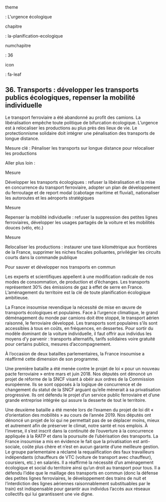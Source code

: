 theme

:   L'urgence écologique

chapitre

:   la-planification-ecologique

numchapitre

:   36

icon

:   fa-leaf

36\. Transports : développer les transports publics écologiques, repenser
la mobilité individuelle
--------------------------------------------------------------------------

<div class="admonition note">

Le transport ferroviaire a été abandonné au profit des camions. La
libéralisation empêche toute politique de bifurcation écologique.
L’urgence est à relocaliser les productions au plus près des lieux de
vie. Le protectionnisme solidaire doit intégrer une pénalisation des
transports de longue distance.

</div>

Mesure clé : Pénaliser les transports sur longue distance pour
relocaliser les productions

Aller plus loin :

<div class="admonition">

Mesure

Développer les transports écologiques : refuser la libéralisation et la
mise en concurrence du transport ferroviaire, adopter un plan de
développement du ferroutage et de report modal (cabotage maritime et
fluvial), nationaliser les autoroutes et les aéroports stratégiques

</div>

<div class="admonition">

Mesure

Repenser la mobilité individuelle : refuser la suppression des petites
lignes ferroviaires, développer les usages partagés de la voiture et les
mobilités douces (vélo, etc.)

</div>

<div class="admonition">

Mesure

Relocaliser les productions : instaurer une taxe kilométrique aux
frontières de la France, supprimer les niches fiscales polluantes,
privilégier les circuits courts dans la commande publique

</div>

<div class="admonition note">

Pour sauver et développer nos transports en commun

Les experts et scientifiques appellent à une modification radicale de
nos modes de consommation, de production et d’échanges. Les transports
représentent 30% des émissions de gaz à effet de serre en France.
L’aménagement du territoire est la clé de toute planification écologique
ambitieuse.

La France insoumise revendique la nécessité de mise en œuvre de
transports écologiques et populaires. Face à l’urgence climatique, le
grand déménagement du monde par camions doit être stoppé, le transport
aérien raisonné, le ferroviaire développé. Les transports sont
populaires s’ils sont accessibles à tous en coûts, en fréquences, en
dessertes. Pour sortir du modèle dominant de la voiture individuelle, il
faut offrir aux individus les moyens d’y parvenir : transports
alternatifs, tarifs solidaires voire gratuité pour certains publics,
mesures d’accompagnement.

À l’occasion de deux batailles parlementaires, la France insoumise a
réaffirmé cette dimension de son programme.

Une première bataille a été menée contre le projet de loi « pour un
nouveau pacte ferroviaire » entre mars et juin 2018. Nos députés ont
dénoncé un projet de réforme de la SNCF visant à obéir aux ordres de la
Commission européenne. Ils se sont opposés à la logique de concurrence
et de changement du statut de la SNCF arguant qu’elle mènerait à sa
privatisation progressive. Ils ont défendu le projet d’un service public
ferroviaire et d’une grande entreprise intégrée qui assure la desserte
de tout le territoire.

Une deuxième bataille a été menée lors de l’examen du projet de loi dit
« d’orientation des mobilités » au cours de l’année 2019. Nos députés
ont dénoncé un projet de loi qui ne permettait pas de se déplacer moins,
mieux et autrement afin de préserver le climat, notre santé et nos
emplois. À l’inverse, il s’est inscrit dans la continuité de l’ouverture
à la concurrence appliquée à la RATP et dans la poursuite de
l’ubérisation des transports. La France insoumise a mis en évidence le
fait que la privatisation est anti-sociale, coûte plus chère et n’est en
aucun garante d’une meilleure gestion. Le groupe parlementaire a réclamé
la requalification des faux travailleurs indépendants (chauffeurs de
VTC (voiture de transport avec chauffeur), coursiers, etc.) en salariés.
Il a réaffirmé la nécessité d’un aménagement écologique et social du
territoire ainsi qu’un droit au transport pour tous. Il a défendu l’idée
que le maillage des transports en commun (donc la défense des petites
lignes ferroviaires, le développement des trains de nuit et
l’interdiction des lignes aériennes raisonnablement substituables par le
train) est indispensable pour garantir aux individus l’accès aux réseaux
collectifs qui lui garantissent une vie digne.

</div>
